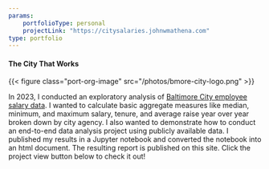 ```yaml
---
params:
    portfolioType: personal
    projectLink: "https://citysalaries.johnwmathena.com"
type: portfolio 
---
```

#### The City That Works

{{< figure class="port-org-image"  src="/photos/bmore-city-logo.png" >}}

In 2023, I conducted an exploratory analysis of [Baltimore City employee salary data](https://data.baltimorecity.gov/datasets/baltimore::baltimore-city-employee-salaries-new/about). I wanted to calculate basic aggregate measures like median, minimum, and maximum salary, tenure, and average raise year over year broken down by city agency. I also wanted to demonstrate how to conduct an end-to-end data analysis project using publicly available data. I published my results in a Jupyter notebook and converted the notebook into an html document. The resulting report is published on this site. Click the project view button below to check it out! 

